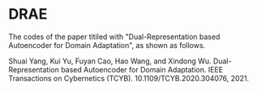 # DRAE
The codes of the paper titiled with "Dual-Representation based Autoencoder for  Domain Adaptation", as shown as follows.


Shuai Yang, Kui Yu, Fuyan Cao, Hao Wang, and Xindong Wu. Dual-Representation based Autoencoder for  Domain Adaptation.  IEEE Transactions on Cybernetics (TCYB). 10.1109/TCYB.2020.304076, 2021.
